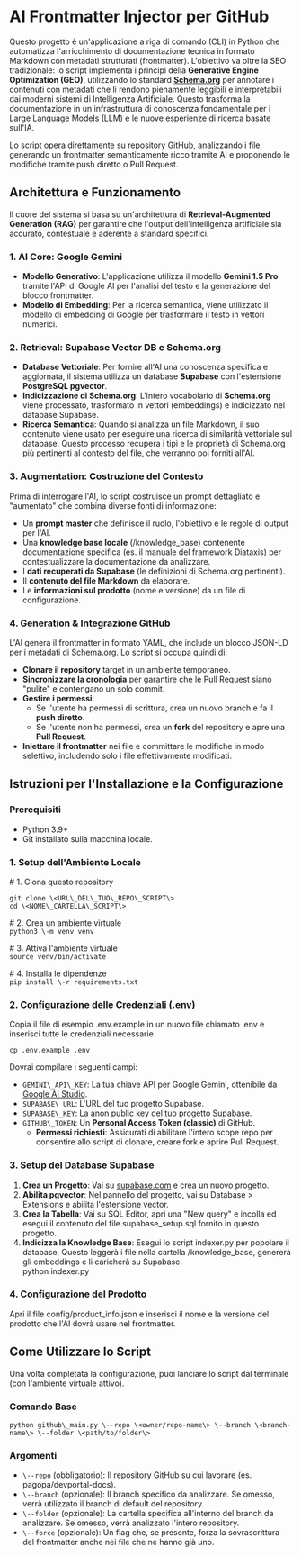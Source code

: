 # **AI Frontmatter Injector per GitHub**

Questo progetto è un'applicazione a riga di comando (CLI) in Python che automatizza l'arricchimento di documentazione tecnica in formato Markdown con metadati strutturati (frontmatter). L'obiettivo va oltre la SEO tradizionale: lo script implementa i principi della **Generative Engine Optimization (GEO)**, utilizzando lo standard **[Schema.org](https://schema.org)** per annotare i contenuti con metadati che li rendono pienamente leggibili e interpretabili dai moderni sistemi di Intelligenza Artificiale. Questo trasforma la documentazione in un'infrastruttura di conoscenza fondamentale per i Large Language Models (LLM) e le nuove esperienze di ricerca basate sull'IA.

Lo script opera direttamente su repository GitHub, analizzando i file, generando un frontmatter semanticamente ricco tramite AI e proponendo le modifiche tramite push diretto o Pull Request.

## **Architettura e Funzionamento**

Il cuore del sistema si basa su un'architettura di **Retrieval-Augmented Generation (RAG)** per garantire che l'output dell'intelligenza artificiale sia accurato, contestuale e aderente a standard specifici.

### **1\. AI Core: Google Gemini**

* **Modello Generativo**: L'applicazione utilizza il modello **Gemini 1.5 Pro** tramite l'API di Google AI per l'analisi del testo e la generazione del blocco frontmatter.  
* **Modello di Embedding**: Per la ricerca semantica, viene utilizzato il modello di embedding di Google per trasformare il testo in vettori numerici.

### **2\. Retrieval: Supabase Vector DB e Schema.org**

* **Database Vettoriale**: Per fornire all'AI una conoscenza specifica e aggiornata, il sistema utilizza un database **Supabase** con l'estensione **PostgreSQL pgvector**.  
* **Indicizzazione di Schema.org**: L'intero vocabolario di **Schema.org** viene processato, trasformato in vettori (embeddings) e indicizzato nel database Supabase.  
* **Ricerca Semantica**: Quando si analizza un file Markdown, il suo contenuto viene usato per eseguire una ricerca di similarità vettoriale sul database. Questo processo recupera i tipi e le proprietà di Schema.org più pertinenti al contesto del file, che verranno poi forniti all'AI.

### **3\. Augmentation: Costruzione del Contesto**

Prima di interrogare l'AI, lo script costruisce un prompt dettagliato e "aumentato" che combina diverse fonti di informazione:

* Un **prompt master** che definisce il ruolo, l'obiettivo e le regole di output per l'AI.  
* Una **knowledge base locale** (/knowledge\_base) contenente documentazione specifica (es. il manuale del framework Diataxis) per contestualizzare la documentazione da analizzare.  
* I **dati recuperati da Supabase** (le definizioni di Schema.org pertinenti).  
* Il **contenuto del file Markdown** da elaborare.  
* Le **informazioni sul prodotto** (nome e versione) da un file di configurazione.

### **4\. Generation & Integrazione GitHub**

L'AI genera il frontmatter in formato YAML, che include un blocco JSON-LD per i metadati di Schema.org. Lo script si occupa quindi di:

* **Clonare il repository** target in un ambiente temporaneo.  
* **Sincronizzare la cronologia** per garantire che le Pull Request siano "pulite" e contengano un solo commit.  
* **Gestire i permessi**:  
  * Se l'utente ha permessi di scrittura, crea un nuovo branch e fa il **push diretto**.  
  * Se l'utente non ha permessi, crea un **fork** del repository e apre una **Pull Request**.  
* **Iniettare il frontmatter** nei file e committare le modifiche in modo selettivo, includendo solo i file effettivamente modificati.

## **Istruzioni per l'Installazione e la Configurazione**

### **Prerequisiti**

* Python 3.9+  
* Git installato sulla macchina locale.

### **1\. Setup dell'Ambiente Locale**

\# 1\. Clona questo repository  
```
git clone \<URL\_DEL\_TUO\_REPO\_SCRIPT\>  
cd \<NOME\_CARTELLA\_SCRIPT\>
```
\# 2\. Crea un ambiente virtuale  
`python3 \-m venv venv`

\# 3\. Attiva l'ambiente virtuale  
`source venv/bin/activate`

\# 4\. Installa le dipendenze  
`pip install \-r requirements.txt`

### **2\. Configurazione delle Credenziali (.env)**

Copia il file di esempio .env.example in un nuovo file chiamato .env e inserisci tutte le credenziali necessarie.

`cp .env.example .env`

Dovrai compilare i seguenti campi:

* `GEMINI\_API\_KEY`: La tua chiave API per Google Gemini, ottenibile da [Google AI Studio](https://aistudio.google.com/app/apikey).  
* `SUPABASE\_URL`: L'URL del tuo progetto Supabase.  
* `SUPABASE\_KEY`: La anon public key del tuo progetto Supabase.  
* `GITHUB\_TOKEN`: Un **Personal Access Token (classic)** di GitHub.  
  * **Permessi richiesti**: Assicurati di abilitare l'intero scope repo per consentire allo script di clonare, creare fork e aprire Pull Request.

### **3\. Setup del Database Supabase**

1. **Crea un Progetto**: Vai su [supabase.com](https://supabase.com) e crea un nuovo progetto.  
2. **Abilita pgvector**: Nel pannello del progetto, vai su Database \> Extensions e abilita l'estensione vector.  
3. **Crea la Tabella**: Vai su SQL Editor, apri una "New query" e incolla ed esegui il contenuto del file supabase\_setup.sql fornito in questo progetto.  
4. **Indicizza la Knowledge Base**: Esegui lo script indexer.py per popolare il database. Questo leggerà i file nella cartella /knowledge\_base, genererà gli embeddings e li caricherà su Supabase.  
   python indexer.py

### **4\. Configurazione del Prodotto**

Apri il file config/product\_info.json e inserisci il nome e la versione del prodotto che l'AI dovrà usare nel frontmatter.

## **Come Utilizzare lo Script**

Una volta completata la configurazione, puoi lanciare lo script dal terminale (con l'ambiente virtuale attivo).

### **Comando Base**

`python github\_main.py \--repo \<owner/repo-name\> \--branch \<branch-name\> \--folder \<path/to/folder\>`

### **Argomenti**

* `\--repo` (obbligatorio): Il repository GitHub su cui lavorare (es. pagopa/devportal-docs).  
* `\--branch` (opzionale): Il branch specifico da analizzare. Se omesso, verrà utilizzato il branch di default del repository.  
* `\--folder` (opzionale): La cartella specifica all'interno del branch da analizzare. Se omesso, verrà analizzato l'intero repository.  
* `\--force` (opzionale): Un flag che, se presente, forza la sovrascrittura del frontmatter anche nei file che ne hanno già uno.

